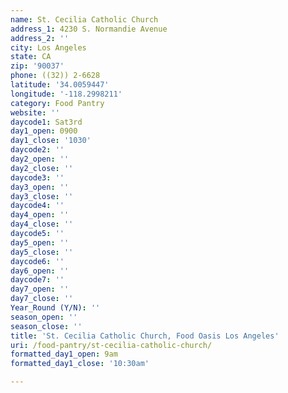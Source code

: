 ```yaml
---
name: St. Cecilia Catholic Church
address_1: 4230 S. Normandie Avenue
address_2: ''
city: Los Angeles
state: CA
zip: '90037'
phone: ((32)) 2-6628
latitude: '34.0059447'
longitude: '-118.2998211'
category: Food Pantry
website: ''
daycode1: Sat3rd
day1_open: 0900
day1_close: '1030'
daycode2: ''
day2_open: ''
day2_close: ''
daycode3: ''
day3_open: ''
day3_close: ''
daycode4: ''
day4_open: ''
day4_close: ''
daycode5: ''
day5_open: ''
day5_close: ''
daycode6: ''
day6_open: ''
daycode7: ''
day7_open: ''
day7_close: ''
Year_Round (Y/N): ''
season_open: ''
season_close: ''
title: 'St. Cecilia Catholic Church, Food Oasis Los Angeles'
uri: /food-pantry/st-cecilia-catholic-church/
formatted_day1_open: 9am
formatted_day1_close: '10:30am'

---
```

